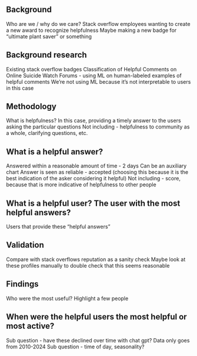 ## Background 

Who are we / why do we care? 
Stack overflow employees wanting to create a new award to recognize helpfulness 
Maybe making a new badge for “ultimate plant saver” or something  

## Background research 
Existing stack overflow badges 
Classification of Helpful Comments on Online Suicide Watch Forums - using ML on human-labeled examples of helpful comments 
We’re not using ML because it’s not interpretable to users in this case 

## Methodology

What is helpfulness? 
In this case, providing a timely answer to the users asking the particular questions 
Not including - helpfulness to community as a whole, clarifying questions, etc. 

## What is a helpful answer? 
Answered within a reasonable amount of time - 2 days 
Can be an auxiliary chart 
Answer is seen as reliable - accepted (choosing this because it is the best indication of the asker considering it helpful) 
Not including - score, because that is more indicative of helpfulness to other people 

## What is a helpful user? The user with the most helpful answers? 
Users that provide these “helpful answers” 

## Validation  
Compare with stack overflows reputation as a sanity check 
Maybe look at these profiles manually to double check that this seems reasonable 

## Findings 
Who were the most useful? 
Highlight a few people 

## When were the helpful users the most helpful or most active? 
Sub question - have these declined over time with chat gpt? 
Data only goes from 2010-2024 
Sub question - time of day, seasonality? 
